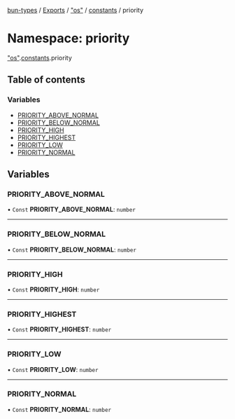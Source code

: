 [bun-types](https://oven-sh.github.io/bun-types/README.md) / [Exports](https://oven-sh.github.io/bun-types/modules.md) / ["os"](https://oven-sh.github.io/bun-types/modules/os_.md) / [constants](https://oven-sh.github.io/bun-types/modules/os_.constants.md) / priority

# Namespace: priority

["os"](https://oven-sh.github.io/bun-types/modules/os_.md).[constants](https://oven-sh.github.io/bun-types/modules/os_.constants.md).priority

## Table of contents

### Variables

- [PRIORITY\_ABOVE\_NORMAL](https://oven-sh.github.io/bun-types/modules/os_.constants.priority.md#priority_above_normal)
- [PRIORITY\_BELOW\_NORMAL](https://oven-sh.github.io/bun-types/modules/os_.constants.priority.md#priority_below_normal)
- [PRIORITY\_HIGH](https://oven-sh.github.io/bun-types/modules/os_.constants.priority.md#priority_high)
- [PRIORITY\_HIGHEST](https://oven-sh.github.io/bun-types/modules/os_.constants.priority.md#priority_highest)
- [PRIORITY\_LOW](https://oven-sh.github.io/bun-types/modules/os_.constants.priority.md#priority_low)
- [PRIORITY\_NORMAL](https://oven-sh.github.io/bun-types/modules/os_.constants.priority.md#priority_normal)

## Variables

### PRIORITY\_ABOVE\_NORMAL

• `Const` **PRIORITY\_ABOVE\_NORMAL**: `number`

___

### PRIORITY\_BELOW\_NORMAL

• `Const` **PRIORITY\_BELOW\_NORMAL**: `number`

___

### PRIORITY\_HIGH

• `Const` **PRIORITY\_HIGH**: `number`

___

### PRIORITY\_HIGHEST

• `Const` **PRIORITY\_HIGHEST**: `number`

___

### PRIORITY\_LOW

• `Const` **PRIORITY\_LOW**: `number`

___

### PRIORITY\_NORMAL

• `Const` **PRIORITY\_NORMAL**: `number`
